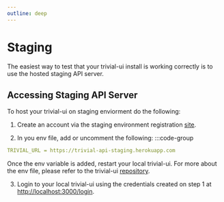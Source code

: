 ```yaml
---
outline: deep
---
```


# Staging

The easiest way to test that your trivial-ui install is working correctly is to use the hosted staging API server.

## Accessing Staging API Server

To host your trivial-ui on staging enviorment do the following:

1. Create an account via the staging environment registration [site](https://www.staging.trivialapps.io/register).

2. In you env file, add or uncomment the following: 
:::code-group
```YAML [.env]
TRIVIAL_URL = https://trivial-api-staging.herokuapp.com
```
Once the env variable is added, restart your local trivial-ui. For more about the env file, please refer to the trivial-ui [repository](https://github.com/solid-adventure/trivial-ui).

3. Login to your local trivial-ui using the credentials created on step 1 at  <a href="http://localhost:3000/login" target="_blank" rel="noreferrer">http://localhost:3000/login</a>.
